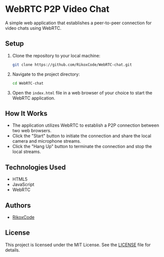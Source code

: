 # WebRTC P2P Video Chat

A simple web application that establishes a peer-to-peer connection for video chats using WebRTC.

## Setup

1. Clone the repository to your local machine:

    ```bash
    git clone https://github.com/RikoxCode/WebRTC-chat.git
    ```

2. Navigate to the project directory:

    ```bash
    cd WebRTC-chat
    ```

3. Open the `index.html` file in a web browser of your choice to start the WebRTC application.

## How It Works

- The application utilizes WebRTC to establish a P2P connection between two web browsers.
- Click the "Start" button to initiate the connection and share the local camera and microphone streams.
- Click the "Hang Up" button to terminate the connection and stop the local streams.

## Technologies Used

- HTML5
- JavaScript
- WebRTC

## Authors

- [RikoxCode](https://github.com/RikoxCode)

## License

This project is licensed under the MIT License. See the [LICENSE](LICENSE) file for details.
